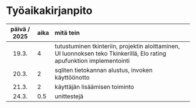 # Työaikakirjanpito

| päivä / 2025 | aika | mitä tein  |
| :----:|:-----| :-----|
| 19.3. | 4| tutustuminen tkinteriin, projektin aloittaminen, UI luonnoksen teko Tkinkerillä, Elo rating apufunktion implementointi |
| 20.3. | 2| sqliten tietokannan alustus, invoken käyttöönotto |
| 21.3. | 2| käyttäjän lisäämisen toiminto |
| 24.3. | 0.5| unittestejä |
